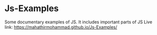 # Js-Examples
Some documentary examples of JS. It includes important parts of JS
Live link: https://mahathirmohammad.github.io/Js-Examples/

